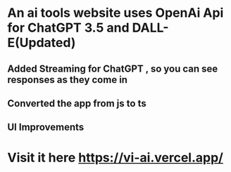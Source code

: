 # An ai tools website uses OpenAi Api for ChatGPT 3.5 and DALL-E(Updated)
## Added Streaming for ChatGPT , so you can see responses as they come in
## Converted the app from js to ts
## UI Improvements
# Visit it here https://vi-ai.vercel.app/
